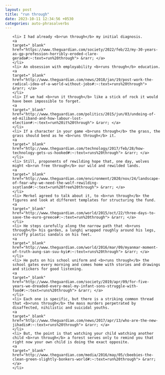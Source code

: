 ```yaml
---
layout: post
title: "run through"
date: 2023-10-11 12:34:56 +0530
categories: auto-phrasalverbs
---
```

<ol>

    <li> I had already <b>run through</b> my initial diagnosis.
    <a 
    target="_blank" 
    href="https://www.theguardian.com/society/2022/feb/22/my-30-years-as-gp-profession-horribly-eroded-clare-gerada#:~:text=run%20through"> &rarr; </a>
    </li>
    <li> An obsession with employability <b>runs through</b> education.
    <a 
    target="_blank" 
    href="http://www.theguardian.com/news/2018/jan/19/post-work-the-radical-idea-of-a-world-without-jobs#:~:text=runs%20through"> &rarr; </a>
    </li>
    <li> If we had <b>run it through</b> like a stick of rock it would have been impossible to forget.
    <a 
    target="_blank" 
    href="http://www.theguardian.com/politics/2015/jun/03/undoing-of-ed-miliband-and-how-labour-lost-election#:~:text=run%20it%20through"> &rarr; </a>
    </li>
    <li> If a character in your game <b>runs through</b> the grass, the grass should bend as he <b>runs through</b> it.
    <a 
    target="_blank" 
    href="http://www.theguardian.com/technology/2017/feb/28/how-technology-gets-us-hooked#:~:text=runs%20through"> &rarr; </a>
    </li>
    <li> Still, proponents of rewilding hope that, one day, wolves might <b>run free through</b> our wild and rewilded lands.
    <a 
    target="_blank" 
    href="http://www.theguardian.com/environment/2020/nov/24/landscape-of-fear-why-we-need-the-wolf-rewilding-scotland#:~:text=run%20free%20through"> &rarr; </a>
    </li>
    <li> Merkel agreed to talk about it, to <b>run through</b> the figures and look at different templates for structuring the fund.
    <a 
    target="_blank" 
    href="http://www.theguardian.com/world/2015/oct/22/three-days-to-save-the-euro-greece#:~:text=run%20through"> &rarr; </a>
    </li>
    <li> He steps carefully along the narrow path that <b>runs through</b> his garden, a lunghi wrapped roughly around his legs, scruffy plastic sandals on his feet.
    <a 
    target="_blank" 
    href="http://www.theguardian.com/world/2016/mar/09/myanmar-moment-of-truth-aung-san-suu-kyi#:~:text=runs%20through"> &rarr; </a>
    </li>
    <li> He puts on his school uniform and <b>runs through</b> the school gates every morning and comes home with stories and drawings and stickers for good listening.
    <a 
    target="_blank" 
    href="http://www.theguardian.com/society/2019/apr/09/for-five-years-we-dreaded-every-meal-my-infant-sons-struggle-with-food#:~:text=runs%20through"> &rarr; </a>
    </li>
    <li> Each one is specific, but there is a striking common thread that <b>runs through</b> the mass murders perpetrated by disaffected, nihilistic and suicidal youths.
    <a 
    target="_blank" 
    href="http://www.theguardian.com/news/2017/apr/13/who-are-the-new-jihadis#:~:text=runs%20through"> &rarr; </a>
    </li>
    <li> But, the point is that watching your child watching another child <b>run through</b> a forest serves only to remind you that right now your own child is doing the exact opposite.
    <a 
    target="_blank" 
    href="http://www.theguardian.com/media/2016/may/05/cbeebies-the-clean-green-slightly-bonkers-world#:~:text=run%20through"> &rarr; </a>
    </li>